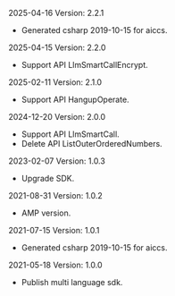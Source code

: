 2025-04-16 Version: 2.2.1
- Generated csharp 2019-10-15 for aiccs.

2025-04-15 Version: 2.2.0
- Support API LlmSmartCallEncrypt.


2025-02-11 Version: 2.1.0
- Support API HangupOperate.


2024-12-20 Version: 2.0.0
- Support API LlmSmartCall.
- Delete API ListOuterOrderedNumbers.


2023-02-07 Version: 1.0.3
- Upgrade SDK.

2021-08-31 Version: 1.0.2
- AMP version.

2021-07-15 Version: 1.0.1
- Generated csharp 2019-10-15 for aiccs.

2021-05-18 Version: 1.0.0
- Publish multi language sdk.

